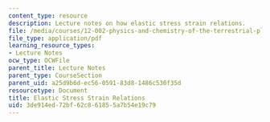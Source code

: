 ```yaml
---
content_type: resource
description: Lecture notes on how elastic stress strain relations.
file: /media/courses/12-002-physics-and-chemistry-of-the-terrestrial-planets-fall-2008/3de914ed72bf62c861855a7b54e19c79_MIT12_002f08_Lec10.pdf
file_type: application/pdf
learning_resource_types:
- Lecture Notes
ocw_type: OCWFile
parent_title: Lecture Notes
parent_type: CourseSection
parent_uid: a25d9b6d-ec56-0591-83d8-1486c530f35d
resourcetype: Document
title: Elastic Stress Strain Relations
uid: 3de914ed-72bf-62c8-6185-5a7b54e19c79
---
```

